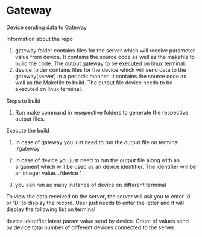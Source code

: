 # Gateway
Device sending data to Gateway

Information about the repo
1) gateway folder contains files for the server which will receive parameter value from device. It contains the source code as well as the makefile to build the code. The output gateway to be executed on linux terminal.
2) device folder contains files for the device which will send data to the gateway(server) in a periodic manner. It contains the source code as well as the Makefile to build. The output file device needs to be executed on linux terminal. 

Steps to build
1) Run make command in resepective folders to generate the respective output files.

Execute the build
1) In case of gateway you just need to run the output file on terminal
./gateway

2) In case of device you just need to run the output file along with an argument which will be used as an device identifier. The identifier will be an integer value.
./device 1

3) you can run as many instance of device on different terminal

To view the data received on the server, the server will ask you to enter 'd' or 'D' to display the record. User just needs to enter the letter and it will display the following list on terminal

device identifier
latest param value send by device.
Count of values send by device
total number of different devices connected to the server
